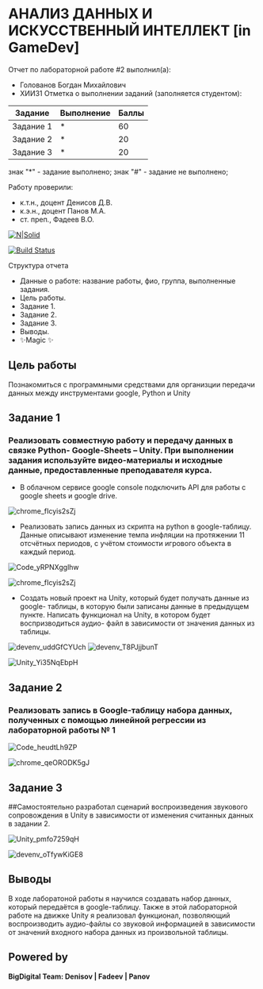 # АНАЛИЗ ДАННЫХ И ИСКУССТВЕННЫЙ ИНТЕЛЛЕКТ [in GameDev]
Отчет по лабораторной работе #2 выполнил(а):
- Голованов Богдан Михайлович 
- ХИИ31
Отметка о выполнении заданий (заполняется студентом):

| Задание | Выполнение | Баллы |
| ------ | ------ | ------ |
| Задание 1 | * | 60 |
| Задание 2 | * | 20 |
| Задание 3 | * | 20 |

знак "*" - задание выполнено; знак "#" - задание не выполнено;

Работу проверили:
- к.т.н., доцент Денисов Д.В.
- к.э.н., доцент Панов М.А.
- ст. преп., Фадеев В.О.

[![N|Solid](https://cldup.com/dTxpPi9lDf.thumb.png)](https://nodesource.com/products/nsolid)

[![Build Status](https://travis-ci.org/joemccann/dillinger.svg?branch=master)](https://travis-ci.org/joemccann/dillinger)

Структура отчета

- Данные о работе: название работы, фио, группа, выполненные задания.
- Цель работы.
- Задание 1.
- Задание 2.
- Задание 3.
- Выводы.
- ✨Magic ✨

## Цель работы
Познакомиться с программными средствами для организции передачи данных между инструментами google, Python и Unity

## Задание 1
### Реализовать совместную работу и передачу данных в связке Python- Google-Sheets – Unity. При выполнении задания используйте видео-материалы и исходные данные, предоставленные преподавателя курса.

- В облачном сервисе google console подключить API для работы с google sheets и google drive.

![chrome_fIcyis2sZj](https://user-images.githubusercontent.com/75094394/194116297-e1ac0be3-ea45-4bc3-8475-5bd8c1654f3c.png)

- Реализовать запись данных из скрипта на python в google-таблицу. Данные описывают изменение темпа инфляции на протяжении 11 отсчётных периодов, с учётом стоимости игрового объекта в каждый период.

![Code_yRPNXgglhw](https://user-images.githubusercontent.com/75094394/194116206-dbb4b4b4-1245-45ee-a3e8-a2a1e80ea5b2.png)

![chrome_fIcyis2sZj](https://user-images.githubusercontent.com/75094394/194116224-8dd02333-7a50-4733-8738-6d313d55a7e1.png)

- Создать новый проект на Unity, который будет получать данные из google- таблицы, в которую были записаны данные в предыдущем пункте. Написать функционал на Unity, в котором будет воспризводиться аудио- файл в зависимости от значения данных из таблицы.

![devenv_uddGfCYUch](https://user-images.githubusercontent.com/75094394/194117554-d9b485bd-0624-47f6-8a83-af60d4070d5c.png)
![devenv_T8PJjjbunT](https://user-images.githubusercontent.com/75094394/194117561-daed02a8-48b6-489d-b959-09ae28ab6e43.png)


![Unity_Yi35NqEbpH](https://user-images.githubusercontent.com/75094394/194117409-f4263a36-4a8d-4a3d-8146-ddb6036e8ac9.png)

## Задание 2
### Реализовать запись в Google-таблицу набора данных, полученных с помощью линейной регрессии из лабораторной работы № 1

![Code_heudtLh9ZP](https://user-images.githubusercontent.com/75094394/194125396-44f92a08-663e-4688-b4b6-5d9e3955c4ab.png)

![chrome_qeORODK5gJ](https://user-images.githubusercontent.com/75094394/194125507-5bffef99-d40f-4ed3-8895-6132ee29d4a0.png)

## Задание 3
##Самостоятельно разработал сценарий воспроизведения звукового сопровождения в Unity в зависимости от изменения считанных данных в задании 2.

![Unity_pmfo7259qH](https://user-images.githubusercontent.com/75094394/194128895-0ef5077d-0535-4d4a-96d7-096c81e8f073.png)

![devenv_oTfywKiGE8](https://user-images.githubusercontent.com/75094394/194128960-96003180-61c0-4ae3-8bff-42be1bb16f63.png)

## Выводы
В ходе лаборатоной работы я научился создавать набор данных, который передаётся в google-таблицу. Также в этой лабораторной работе на движке Unity я реализовал функционал, позволяющий воспроизводить аудио-файлы со звуковой информацией в зависимости от значений входного набора данных из произвольной таблицы.

## Powered by

**BigDigital Team: Denisov | Fadeev | Panov**

